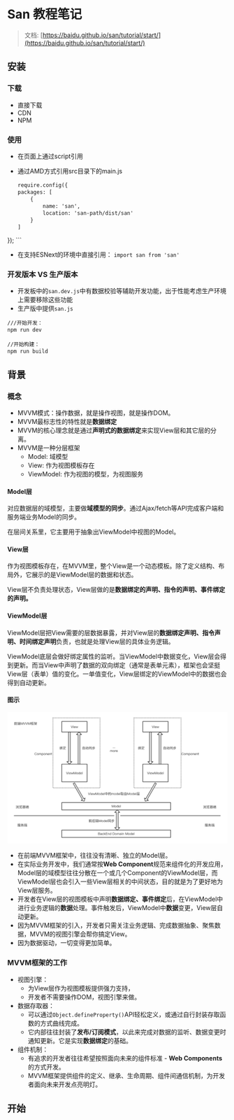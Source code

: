 # San 教程笔记
> 文档: [https://baidu.github.io/san/tutorial/start/](https://baidu.github.io/san/tutorial/start/)

## 安装

### 下载
 * 直接下载
 * CDN
 * NPM

### 使用
* 在页面上通过script引用
* 通过AMD方式引用src目录下的main.js

	```
	require.config({
    packages: [
        {
            name: 'san',
            location: 'san-path/dist/san'
        }
    ]
});
	```

* 在支持ESNext的环境中直接引用： `import san from 'san'`

### 开发版本 VS 生产版本
* 开发板中的`san.dev.js`中有数据校验等辅助开发功能，出于性能考虑生产环境上需要移除这些功能
* 生产版中提供`san.js`

```
///开始开发：
npm run dev

//开始构建：
npm run build
```

## 背景

### 概念
* MVVM模式：操作数据，就是操作视图，就是操作DOM。
* MVVM最标志性的特性就是**数据绑定**
* MVVM的核心理念就是通过**声明式的数据绑定**来实现View层和其它层的分离。
* MVVM是一种分层框架
	* Model: 域模型
	* View: 作为视图模板存在
	* ViewModel: 作为视图的模型，为视图服务

#### Model层
对应数据层的域模型，主要做**域模型的同步**。通过Ajax/fetch等API完成客户端和服务端业务Model的同步。

在层间关系里，它主要用于抽象出ViewModel中视图的Model。

#### View层
作为视图模板存在，在MVVM里，整个View是一个动态模板。除了定义结构、布局外，它展示的是ViewModel层的数据和状态。

View层不负责处理状态，View层做的是**数据绑定的声明、指令的声明、事件绑定的声明。**

#### ViewModel层
ViewModel层把View需要的层数据暴露，并对View层的**数据绑定声明、指令声明、时间绑定声明**负责，也就是处理View层的具体业务逻辑。

ViewModel底层会做好绑定属性的监听。当ViewModel中数据变化，View层会得到更新。而当View中声明了数据的双向绑定（通常是表单元素），框架也会坚挺View层（表单）值的变化。一单值变化，View层绑定的ViewModel中的数据也会得到自动更新。

#### 图示
![](https://raw.githubusercontent.com/X-Jray/blog/master/assets/mvvm.png)

* 在前端MVVM框架中，往往没有清晰、独立的Model层。
* 在实际业务开发中，我们通常按**Web Component**规范来组件化的开发应用，Model层的域模型往往分散在一个或几个Component的ViewModel层，而ViewModel层也会引入一些View层相关的中间状态，目的就是为了更好地为View层服务。
* 开发者在View层的视图模板中声明**数据绑定、事件绑定**后，在ViewModel中进行业务逻辑的**数据**处理。事件触发后，ViewModel中**数据**变更，View层自动更新。
* 因为MVVM框架的引入，开发者只需关注业务逻辑、完成数据抽象、聚焦数据，MVVM的视图引擎会帮你搞定View。
* 因为数据驱动，一切变得更加简单。

### MVVM框架的工作
* 视图引擎：
	* 为View层作为视图模板提供强力支持，
	* 开发者不需要操作DOM，视图引擎来做。
* 数据存取器：
	* 可以通过`Object.defineProperty()`API轻松定义，或通过自行封装存取函数的方式曲线完成。
	* 它内部往往封装了**发布/订阅模式**，以此来完成对数据的监听、数据变更时通知更新。它是实现**数据绑定**的基础。
* 组件机制：
	* 有追求的开发者往往希望按照面向未来的组件标准 - **Web Components**的方式开发。
	* MVVM框架提供组件的定义、继承、生命周期、组件间通信机制，为开发者面向未来开发点亮明灯。


## 开始